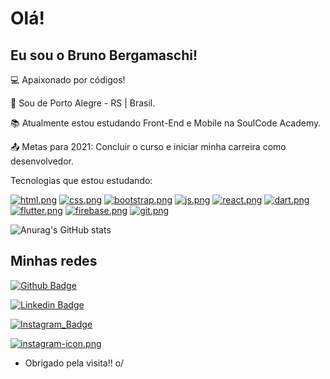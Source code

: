 # Olá!

## Eu sou o Bruno Bergamaschi!

 
:computer: Apaixonado por códigos!

:house_with_garden: Sou de Porto Alegre - RS | Brasil.

:books: Atualmente estou estudando Front-End e Mobile na SoulCode Academy.

:outbox_tray: Metas para 2021: Concluir o curso e iniciar minha carreira como desenvolvedor.

Tecnologias que estou estudando:

[![html.png](https://i.postimg.cc/VkqFz06D/html.png)](https://postimg.cc/qN7KLR23) [![css.png](https://i.postimg.cc/xdjp73RK/css.png)](https://postimg.cc/3k6Z0pzR) [![bootstrap.png](https://i.postimg.cc/Y2PRRwZf/bootstrap.png)](https://postimg.cc/CdjbM9Fz) [![js.png](https://i.postimg.cc/1zW7ZVCb/js.png)](https://postimg.cc/f39fcyhv) [![react.png](https://i.postimg.cc/MZfPhTyr/react.png)](https://postimg.cc/F1mVShCj) [![dart.png](https://i.postimg.cc/BvvNNQSp/dart.png)](https://postimg.cc/SnwWx4zY) [![flutter.png](https://i.postimg.cc/7LQ9R8bk/flutter.png)](https://postimg.cc/CZkbZ2jP) [![firebase.png](https://i.postimg.cc/15ZH2KRf/firebase.png)](https://postimg.cc/grN868ZW) [![git.png](https://i.postimg.cc/dtmBYTDn/git.png)](https://postimg.cc/9r0TP0dq)

![Anurag's GitHub stats](https://github-readme-stats.vercel.app/api?username=bruno-bergamaschi&show_icons=true&theme=dark)

## Minhas redes

[![Github Badge](https://img.shields.io/badge/-Github-000?style=flat-square&logo=Github&logoColor=white&link=LINK_GIT)](https://github.com/bruno-bergamaschi)

[![Linkedin Badge](https://img.shields.io/badge/-LinkedIn-blue?style=flat-square&logo=Linkedin&logoColor=white&link=LINK_LINKEDIN)](https://www.linkedin.com/in/brunobergamaschi/)

[![Instagram_Badge](https://img.shields.io/badge/Instagram-E4405F?style=for-the-badge&logo=instagram&logoColor=white&link=LINK_INSTAGRAM)](https://www.instagram.com/brunobergamaschi_/)

[![instagram-icon.png](https://i.postimg.cc/cCc8VwTn/instagram-icon.png)](https://www.instagram.com/brunobergamaschi_/)

- Obrigado pela visita!! o/
